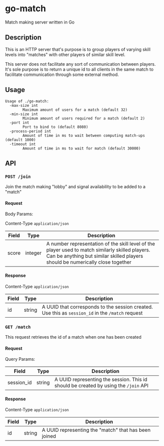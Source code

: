 # go-match

Match making server written in Go

## Description

This is an HTTP server that's purpose is to group players of varying skill levels
into "matches" with other players of similar skill level.

This server does not facilitate any sort of communication between players. It's
sole purpose is to return a unique id to all clients in the same match to
facilitate communication through some external method.

## Usage

```
Usage of ./go-match:
  -max-size int
        Maximum amount of users for a match (default 32)
  -min-size int
        Minimum amount of users required for a match (default 2)
  -port int
        Port to bind to (default 8080)
  -process-period int
        Amount of time in ms to wait between computing match-ups (default 1000)
  -timeout int
        Amount of time in ms to wait for match (default 30000)
```

## API

### `POST /join` 

Join the match making "lobby" and signal availability to be added to a "match"

#### Request

Body Params:

Content-Type `application/json`

| Field | Type | Description |
|-------|------|-------------|
| score | integer | A number representation of the skill level of the player used to match similarly skilled players. Can be anything but similar skilled players should be numerically close together |

#### Response

Content-Type `application/json`

| Field | Type | Description |
|-------|------|-------------|
| id | string | A UUID that corresponds to the session created. Use this as `session_id` in the `/match` request |

### `GET /match`

This request retrieves the id of a match when one has been created

#### Request

Query Params:

| Field | Type | Description |
|-------|------|-------------|
| session_id | string | A UUID representing the session. This id should be created by using the `/join` API |

#### Response

Content-Type `application/json`

| Field | Type | Description |
|-------|------|-------------|
| id | string | A UUID representing the "match" that has been joined |


